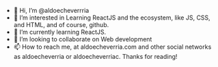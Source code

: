 - 👋 Hi, I’m @aldoecheverrria
- 👀 I’m interested in Learning ReactJS and the ecosystem, like JS, CSS, and HTML, and of course, github.
- 🌱 I’m currently learning ReactJS.
- 💞️ I’m looking to collaborate on Web development
- 📫 How to reach me, at aldoecheverria.com and other social networks as aldoecheverria or aldoecheverriac.
Thanks for reading!

<!---
aldoecheverrria/aldoecheverrria is a ✨ special ✨ repository because its `README.md` (this file) appears on your GitHub profile.
You can click the Preview link to take a look at your changes.
--->
